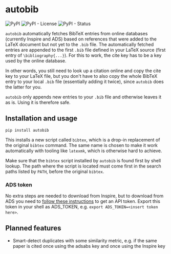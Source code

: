 # autobib

![PyPI](https://img.shields.io/pypi/v/autobib)
![PyPI - License](https://img.shields.io/pypi/l/autobib)
![PyPI - Status](https://img.shields.io/pypi/status/autobib)

`autobib` automatically fetches BibTeX entries from online databases (currently Inspire and ADS) based on references that were added to the LaTeX document but not yet to the `.bib` file. The automatically fetched entries are appended to the first `.bib` file defined in your LaTeX source (first entry of `\bibliography{...}`). For this to work, the cite key has to be a key used by the online database.

In other words, you still need to look up a citation online and copy the cite key to your LaTeX file, but you don't have to also copy the whole BibTeX entry to your local `.bib` file (essentially adding it twice), since `autobib` does the latter for you.

`autobib` only appends new entries to your `.bib` file and otherwise leaves it as is. Using it is therefore safe.

## Installation and usage

`pip install autobib`

This installs a new script called `bibtex`, which is a drop-in replacement of the original `bibtex` command. The same name is chosen to make it work automatically with tooling like `latexmk`, which is otherwise hard to achieve.

Make sure that the `bibtex` script installed by `autobib` is found first by shell lookup. The path where the script is located must come first in the search paths listed by `PATH`, before the original `bibtex`.

### ADS token

No extra steps are needed to download from Inspire, but to download from ADS you need to [follow these instructions](https://github.com/adsabs/adsabs-dev-api#access) to get an API token. Export this token in your shell as ADS_TOKEN, e.g. `export ADS_TOKEN=<insert token here>`.

## Planned features

- Smart-detect duplicates with some similarity metric, e.g. if the same paper is cited once using the adsabs key and once using the Inspire key
